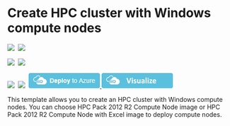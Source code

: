 # Create HPC cluster with Windows compute nodes

<IMG SRC="https://azurequickstartsservice.blob.core.windows.net/badges/create-hpc-cluster/PublicLastTestDate.svg" />&nbsp;
<IMG SRC="https://azurequickstartsservice.blob.core.windows.net/badges/create-hpc-cluster/PublicDeployment.svg" />&nbsp;

<IMG SRC="https://azurequickstartsservice.blob.core.windows.net/badges/create-hpc-cluster/FairfaxLastTestDate.svg" />&nbsp;
<IMG SRC="https://azurequickstartsservice.blob.core.windows.net/badges/create-hpc-cluster/FairfaxDeployment.svg" />&nbsp;

<IMG SRC="https://azurequickstartsservice.blob.core.windows.net/badges/create-hpc-cluster/BestPracticeResult.svg" />&nbsp;
<IMG SRC="https://azurequickstartsservice.blob.core.windows.net/badges/create-hpc-cluster/CredScanResult.svg" />&nbsp;
<a href="https://portal.azure.com/#create/Microsoft.Template/uri/https%3A%2F%2Fraw.githubusercontent.com%2FAzure%2Fazure-quickstart-templates%2Fmaster%2Fcreate-hpc-cluster%2Fazuredeploy.json" target="_blank">
    <img src="https://raw.githubusercontent.com/Azure/azure-quickstart-templates/master/1-CONTRIBUTION-GUIDE/images/deploytoazure.png"/>
</a>
<a href="http://armviz.io/#/?load=https%3A%2F%2Fraw.githubusercontent.com%2FAzure%2Fazure-quickstart-templates%2Fmaster%2Fcreate-hpc-cluster%2Fazuredeploy.json" target="_blank">
    <img src="https://raw.githubusercontent.com/Azure/azure-quickstart-templates/master/1-CONTRIBUTION-GUIDE/images/visualizebutton.png"/>
</a>

This template allows you to create an HPC cluster with Windows compute nodes. You can choose HPC Pack 2012 R2 Compute Node image or HPC Pack 2012 R2 Compute Node with Excel image to deploy compute nodes.

